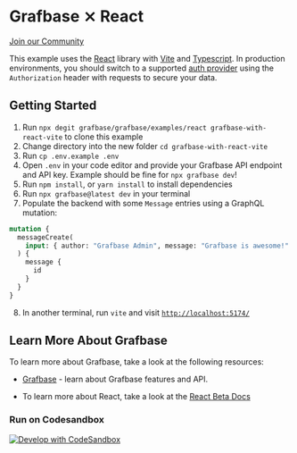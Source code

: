 # Grafbase ⨯ React

[Join our Community](https://grafbase.com/community)

This example uses the [React](https://reactjs.org/docs/getting-started.html) library with [Vite](https://vitejs.dev/) and [Typescript](https://www.typescriptlang.org/). In production environments, you should switch to a supported [auth provider](https://grafbase.com/docs/auth/providers) using the `Authorization` header with requests to secure your data.

## Getting Started

1. Run `npx degit grafbase/grafbase/examples/react grafbase-with-react-vite` to clone this example
2. Change directory into the new folder `cd grafbase-with-react-vite`
3. Run `cp .env.example .env`
4. Open `.env` in your code editor and provide your Grafbase API endpoint and API key. Example should be fine for `npx grafbase dev`!
5. Run `npm install`, or `yarn install` to install dependencies
6. Run `npx grafbase@latest dev` in your terminal
7. Populate the backend with some `Message` entries using a GraphQL mutation:

```graphql
mutation {
  messageCreate(
    input: { author: "Grafbase Admin", message: "Grafbase is awesome!" }
  ) {
    message {
      id
    }
  }
}
```

8. In another terminal, run `vite` and visit [`http://localhost:5174/`](http://localhost:5174/)

## Learn More About Grafbase

To learn more about Grafbase, take a look at the following resources:

- [Grafbase](https://grafbase.com/) - learn about Grafbase features and API.

- To learn more about React, take a look at the [React Beta Docs](https://beta.reactjs.org/)


### Run on Codesandbox

[![Develop with CodeSandbox](https://codesandbox.io/static/img/play-codesandbox.svg)](https://githubbox.com/grafbase/grafbase/tree/main/examples/react)

